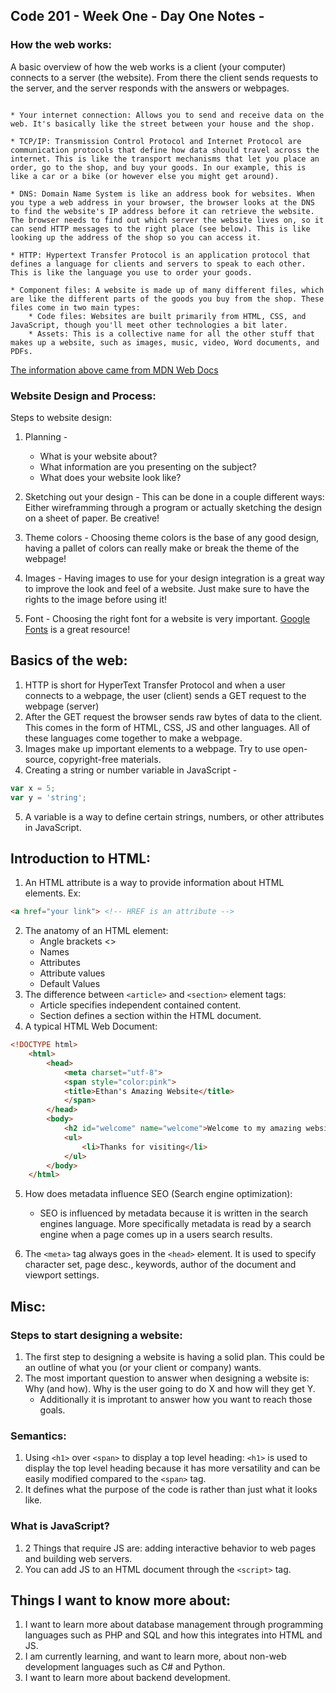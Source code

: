 ## Code 201 - Week One - Day One Notes -

### How the web works:

A basic overview of how the web works is a client (your computer) connects to a server (the website). From there the client sends requests to the server, and the server responds with the answers or webpages.

```In addition to the client and the server, we also need to say hello to:

* Your internet connection: Allows you to send and receive data on the web. It's basically like the street between your house and the shop.

* TCP/IP: Transmission Control Protocol and Internet Protocol are communication protocols that define how data should travel across the internet. This is like the transport mechanisms that let you place an order, go to the shop, and buy your goods. In our example, this is like a car or a bike (or however else you might get around).

* DNS: Domain Name System is like an address book for websites. When you type a web address in your browser, the browser looks at the DNS to find the website's IP address before it can retrieve the website. The browser needs to find out which server the website lives on, so it can send HTTP messages to the right place (see below). This is like looking up the address of the shop so you can access it.

* HTTP: Hypertext Transfer Protocol is an application protocol that defines a language for clients and servers to speak to each other. This is like the language you use to order your goods.

* Component files: A website is made up of many different files, which are like the different parts of the goods you buy from the shop. These files come in two main types:
    * Code files: Websites are built primarily from HTML, CSS, and JavaScript, though you'll meet other technologies a bit later.
    * Assets: This is a collective name for all the other stuff that makes up a website, such as images, music, video, Word documents, and PDFs.
```
[The information above came from MDN Web Docs](https://developer.mozilla.org/en-US/docs/Learn/Getting_started_with_the_web/How_the_Web_works)

### Website Design and Process:

Steps to website design:
1. Planning -
    * What is your website about?
    * What information are you presenting on the subject?
    * What does your website look like?

2. Sketching out your design -
This can be done in a couple different ways: Either wireframming through a program or actually sketching the design on a sheet of paper. Be creative!

3. Theme colors -
Choosing theme colors is the base of any good design, having a pallet of colors can really make or break the theme of the webpage!

4. Images -
Having images to use for your design integration is a great way to improve the look and feel of a website. Just make sure to have the rights to the image before using it!

5. Font -
Choosing the right font for a website is very important. [Google Fonts](https://fonts.google.com/) is a great resource!

## Basics of the web:

1. HTTP is short for HyperText Transfer Protocol and when a user connects to a webpage, the user (client) sends a GET request to the webpage (server)
2. After the GET request the browser sends raw bytes of data to the client. This comes in the form of HTML, CSS, JS and other languages. All of these languages come together to make a webpage.
3. Images make up important elements to a webpage. Try to use open-source, copyright-free materials.
4. Creating a string or number variable in JavaScript -
```js
var x = 5;
var y = 'string';
```
5. A variable is a way to define certain strings, numbers, or other attributes in JavaScript. 

## Introduction to HTML:

1. An HTML attribute is a way to provide information about HTML elements. Ex:
```HTML
<a href="your link"> <!-- HREF is an attribute -->
```
2. The anatomy of an HTML element:
    * Angle brackets <>
    * Names
    * Attributes
    * Attribute values
    * Default Values
3. The difference between ```<article>``` and ```<section>``` element tags:
    * Article specifies independent contained content.
    * Section defines a section within the HTML document.
4. A typical HTML Web Document:
```HTML
<!DOCTYPE html>
    <html>
        <head>
            <meta charset="utf-8">
            <span style="color:pink">
            <title>Ethan's Amazing Website</title>
            </span>
        </head>
        <body>
            <h2 id="welcome" name="welcome">Welcome to my amazing website</h2>
            <ul>
                <li>Thanks for visiting</li>
            </ul>
        </body> 
    </html>
```
5. How does metadata influence SEO (Search engine optimization):
    * SEO is influenced by metadata because it is written in the search engines language. More specifically metadata is read by a search engine when a page comes up in a users search results.

6. The ```<meta>``` tag always goes in the ```<head>``` element. It is used to specify character set, page desc., keywords, author of the document and viewport settings.

## Misc:

### Steps to start designing a website:

1. The first step to designing a website is having a solid plan. This could be an outline of what you (or your client or company) wants.
2. The most important question to answer when designing a website is: Why (and how). Why is the user going to do X and how will they get Y.
    * Additionally it is improtant to answer how you want to reach those goals.

### Semantics:

1. Using ```<h1>``` over ```<span>``` to display a top level heading: ```<h1>``` is used to display the top level heading because it has more versatility and can be easily modified compared to the ```<span>``` tag.
2. It defines what the purpose of the code is rather than just what it looks like.

### What is JavaScript?

1. 2 Things that require JS are: adding interactive behavior to web pages and building web servers.
2. You can add JS to an HTML document through the ```<script>``` tag.


## Things I want to know more about:

1. I want to learn more about database management through programming languages such as PHP and SQL and how this integrates into HTML and JS.
2. I am currently learning, and want to learn more, about non-web development languages such as C# and Python.
3. I want to learn more about backend development. 





